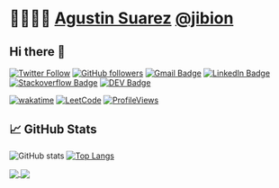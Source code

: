 # 👨‍💻👨‍🔬 [Agustin Suarez](https://hackthedad.com) [@jibion](https://hackthedad.com)

## Hi there 👋

[![Twitter Follow](https://img.shields.io/twitter/follow/jibion?style=social)](https://twitter.com/intent/follow?screen_name=jibion)
[![GitHub followers](https://img.shields.io/github/followers/jibion?label=Follow&style=social)](https://github.com/jibion/?tab=follow)
[![Gmail Badge](https://img.shields.io/badge/-jibion-c14438?style=social&logo=Gmail&logoColor=red&link=mailto:jibion@gmail.com)](mailto:jibion@gmail.com)
[![LinkedIn Badge](https://img.shields.io/badge/-LinkedIn-blue?style=social&logo=Linkedin&logoColor=blue&link=https://www.linkedin.com/in/analista-digital/)](https://www.linkedin.com/in/analista-digital/)
[![Stackoverflow Badge](https://img.shields.io/badge/Stack_Overflow-FE7A16?style=social&logo=stack-overflow&logoColor=orange)](https://stackoverflow.com/users/3257689/agustin)
[![DEV Badge](https://img.shields.io/badge/-DEV-c14438?style=social&logo=Dev.to&logoColor=black&link=https://dev.to/jibion)](https://dev.to/jibion)

[![wakatime](https://wakatime.com/badge/user/882bd247-54eb-441a-bca1-0f51217f30ab.svg)](https://wakatime.com/@882bd247-54eb-441a-bca1-0f51217f30ab)
[![LeetCode](https://img.shields.io/badge/dynamic/json?style=flat&labelColor=black&color=%23ffa116&label=Solved&query=solvedOverTotal&url=https%3A%2F%2Fleetcode-badge.vercel.app%2Fapi%2Fusers%2Fjibion&logo=leetcode&logoColor=yellow)](https://leetcode.com/jibion/)
[![ProfileViews](https://komarev.com/ghpvc/?username=jibion&color=orange&style=flat)](https://komarev.com/ghpvc/?jibion&color=orange)

## &#x1f4c8; GitHub Stats
![GitHub stats](https://github-readme-stats.vercel.app/api?username=jibion&show_icons=true&line_height=27&count_private=true&theme=gotham)
[![Top Langs](https://github-readme-stats.vercel.app/api/top-langs/?username=jibion&layout=compact&theme=gotham&exclude_repo=projectx)](https://github.com/jibion)


<a href="https://github.com/jibion/spanish_rent_price_index">
  <img align="center" src="https://github-readme-stats.vercel.app/api/pin/?username=jibion&repo=spanish_rent_price_index&theme=gotham" />
</a>
<a href="https://github.com/jibion/spanish_rent_index_map">
  <img align="center" src="https://github-readme-stats.vercel.app/api/pin/?username=jibion&repo=spanish_rent_index_map&theme=gotham" />
</a>
